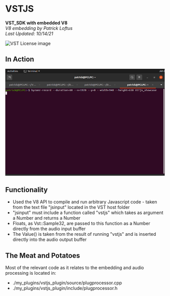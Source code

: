 # VSTJS
**VST_SDK with embedded V8**  
*V8 embedding by Patrick Loftus*  
*Last Updated: 10/14/21*


![VST License image](https://developer.steinberg.help/download/thumbnails/9797941/VST_Compatible_Logo_Steinberg_with_TM.png?version=1&modificationDate=1589265818000&api=v2)

## In Action
![Showcase GIF](https://github.com/pcloftus/VSTJS/blob/master/VSTjs_showcase)

## Functionality
- Used the V8 API to compile and run arbitrary Javascript code - taken from the text file "jsinput" located in the VST host folder  
- "jsinput" must include a function called "vstjs" which takes as argument a Number and returns a Number  
- Floats, as Vst::Sample32, are passed to this function as a Number directly from the audio input buffer  
- The Value() is taken from the result of running "vstjs" and is inserted directly into the audio output buffer  

## The Meat and Potatoes
Most of the relevant code as it relates to the embedding and audio processing is located in:  
- ./my_plugins/vstjs_plugin/source/plugprocessor.cpp
- ./my_plugins/vstjs_plugin/include/plugprocessor.h
